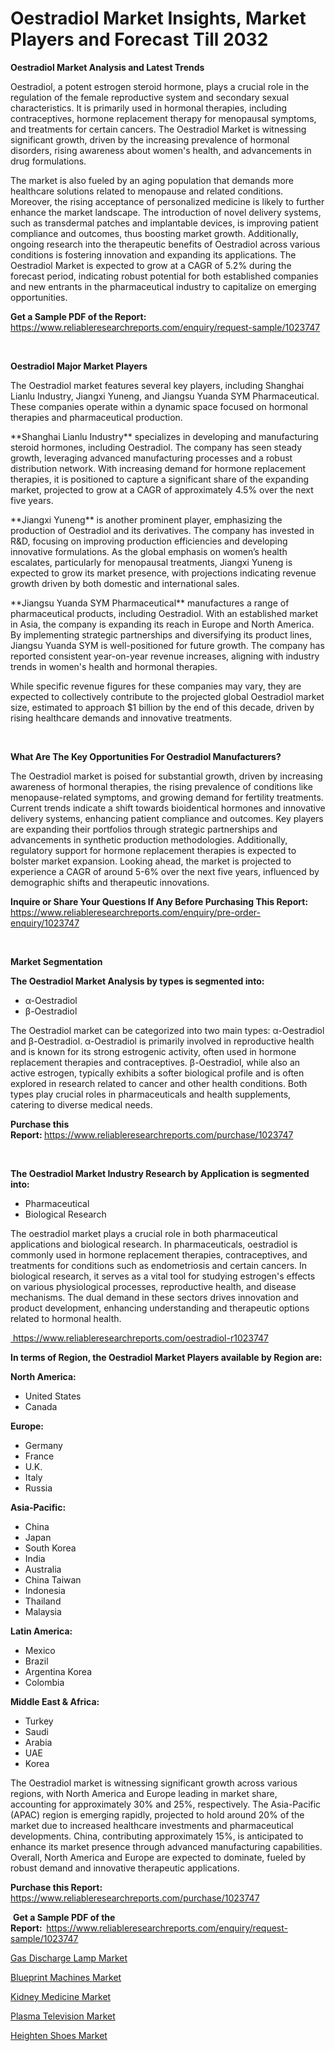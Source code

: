 <p><h1>Oestradiol Market Insights, Market Players and Forecast Till 2032</h1></p><p><strong>Oestradiol Market Analysis and Latest Trends</strong></p>
<p><p>Oestradiol, a potent estrogen steroid hormone, plays a crucial role in the regulation of the female reproductive system and secondary sexual characteristics. It is primarily used in hormonal therapies, including contraceptives, hormone replacement therapy for menopausal symptoms, and treatments for certain cancers. The Oestradiol Market is witnessing significant growth, driven by the increasing prevalence of hormonal disorders, rising awareness about women's health, and advancements in drug formulations. </p><p>The market is also fueled by an aging population that demands more healthcare solutions related to menopause and related conditions. Moreover, the rising acceptance of personalized medicine is likely to further enhance the market landscape. The introduction of novel delivery systems, such as transdermal patches and implantable devices, is improving patient compliance and outcomes, thus boosting market growth. Additionally, ongoing research into the therapeutic benefits of Oestradiol across various conditions is fostering innovation and expanding its applications. The Oestradiol Market is expected to grow at a CAGR of 5.2% during the forecast period, indicating robust potential for both established companies and new entrants in the pharmaceutical industry to capitalize on emerging opportunities.</p></p>
<p><strong>Get a Sample PDF of the Report:&nbsp;</strong> <a href="https://www.reliableresearchreports.com/enquiry/request-sample/1023747?utm_campaign=34&utm_medium=2&utm_source=Github&utm_content=ia&utm_term=05032025&utm_id=oestradiol">https://www.reliableresearchreports.com/enquiry/request-sample/1023747</a></p>
<p>&nbsp;</p>
<p><strong>Oestradiol Major Market Players</strong></p>
<p><p>The Oestradiol market features several key players, including Shanghai Lianlu Industry, Jiangxi Yuneng, and Jiangsu Yuanda SYM Pharmaceutical. These companies operate within a dynamic space focused on hormonal therapies and pharmaceutical production.</p><p>**Shanghai Lianlu Industry** specializes in developing and manufacturing steroid hormones, including Oestradiol. The company has seen steady growth, leveraging advanced manufacturing processes and a robust distribution network. With increasing demand for hormone replacement therapies, it is positioned to capture a significant share of the expanding market, projected to grow at a CAGR of approximately 4.5% over the next five years.</p><p>**Jiangxi Yuneng** is another prominent player, emphasizing the production of Oestradiol and its derivatives. The company has invested in R&D, focusing on improving production efficiencies and developing innovative formulations. As the global emphasis on women’s health escalates, particularly for menopausal treatments, Jiangxi Yuneng is expected to grow its market presence, with projections indicating revenue growth driven by both domestic and international sales.</p><p>**Jiangsu Yuanda SYM Pharmaceutical** manufactures a range of pharmaceutical products, including Oestradiol. With an established market in Asia, the company is expanding its reach in Europe and North America. By implementing strategic partnerships and diversifying its product lines, Jiangsu Yuanda SYM is well-positioned for future growth. The company has reported consistent year-on-year revenue increases, aligning with industry trends in women's health and hormonal therapies.</p><p>While specific revenue figures for these companies may vary, they are expected to collectively contribute to the projected global Oestradiol market size, estimated to approach $1 billion by the end of this decade, driven by rising healthcare demands and innovative treatments.</p></p>
<p>&nbsp;</p>
<p><strong>What Are The Key Opportunities For Oestradiol Manufacturers?</strong></p>
<p><p>The Oestradiol market is poised for substantial growth, driven by increasing awareness of hormonal therapies, the rising prevalence of conditions like menopause-related symptoms, and growing demand for fertility treatments. Current trends indicate a shift towards bioidentical hormones and innovative delivery systems, enhancing patient compliance and outcomes. Key players are expanding their portfolios through strategic partnerships and advancements in synthetic production methodologies. Additionally, regulatory support for hormone replacement therapies is expected to bolster market expansion. Looking ahead, the market is projected to experience a CAGR of around 5-6% over the next five years, influenced by demographic shifts and therapeutic innovations.</p></p>
<p><strong>Inquire or Share Your Questions If Any Before Purchasing This Report:</strong> <a href="https://www.reliableresearchreports.com/enquiry/pre-order-enquiry/1023747?utm_campaign=34&utm_medium=2&utm_source=Github&utm_content=ia&utm_term=05032025&utm_id=oestradiol">https://www.reliableresearchreports.com/enquiry/pre-order-enquiry/1023747</a></p>
<p>&nbsp;</p>
<p><strong>Market Segmentation</strong></p>
<p><strong>The Oestradiol Market Analysis by types is segmented into:</strong></p>
<p><ul><li>α-Oestradiol</li><li>β-Oestradiol</li></ul></p>
<p><p>The Oestradiol market can be categorized into two main types: α-Oestradiol and β-Oestradiol. α-Oestradiol is primarily involved in reproductive health and is known for its strong estrogenic activity, often used in hormone replacement therapies and contraceptives. β-Oestradiol, while also an active estrogen, typically exhibits a softer biological profile and is often explored in research related to cancer and other health conditions. Both types play crucial roles in pharmaceuticals and health supplements, catering to diverse medical needs.</p></p>
<p><strong>Purchase this Report:&nbsp;</strong><a href="https://www.reliableresearchreports.com/purchase/1023747?utm_campaign=34&utm_medium=2&utm_source=Github&utm_content=ia&utm_term=05032025&utm_id=oestradiol">https://www.reliableresearchreports.com/purchase/1023747</a></p>
<p>&nbsp;</p>
<p><strong>The Oestradiol Market Industry Research by Application is segmented into:</strong></p>
<p><ul><li>Pharmaceutical</li><li>Biological Research</li></ul></p>
<p><p>The oestradiol market plays a crucial role in both pharmaceutical applications and biological research. In pharmaceuticals, oestradiol is commonly used in hormone replacement therapies, contraceptives, and treatments for conditions such as endometriosis and certain cancers. In biological research, it serves as a vital tool for studying estrogen's effects on various physiological processes, reproductive health, and disease mechanisms. The dual demand in these sectors drives innovation and product development, enhancing understanding and therapeutic options related to hormonal health.</p></p>
<p><a href="https://www.reliableresearchreports.com/oestradiol-r1023747?utm_campaign=34&utm_medium=2&utm_source=Github&utm_content=ia&utm_term=05032025&utm_id=oestradiol">&nbsp;https://www.reliableresearchreports.com/oestradiol-r1023747</a></p>
<p><strong>In terms of Region, the Oestradiol Market Players available by Region are:</strong></p>
<p>
    <p> <strong> North America: </strong>
        <ul>
            <li>United States</li>
            <li>Canada</li>
        </ul>
        </p> 
    <p> <strong> Europe: </strong>
        <ul>
            <li>Germany</li>
            <li>France</li>
            <li>U.K.</li>
            <li>Italy</li>
            <li>Russia</li>
        </ul>
        </p> 
    <p> <strong> Asia-Pacific: </strong>
        <ul>
            <li>China</li>
            <li>Japan</li>
            <li>South Korea</li>
            <li>India</li>
            <li>Australia</li>
            <li>China Taiwan</li>
            <li>Indonesia</li>
            <li>Thailand</li>
            <li>Malaysia</li>
        </ul>
        </p> 
    <p> <strong> Latin America: </strong>
        <ul>
            <li>Mexico</li>
            <li>Brazil</li>
            <li>Argentina Korea</li>
            <li>Colombia</li>
        </ul>
        </p> 
    <p> <strong> Middle East & Africa: </strong>
        <ul>
            <li>Turkey</li>
            <li>Saudi</li>
            <li>Arabia</li>
            <li>UAE</li>
            <li>Korea</li>
        </ul>
    </p>
    </p>
<p><p>The Oestradiol market is witnessing significant growth across various regions, with North America and Europe leading in market share, accounting for approximately 30% and 25%, respectively. The Asia-Pacific (APAC) region is emerging rapidly, projected to hold around 20% of the market due to increased healthcare investments and pharmaceutical developments. China, contributing approximately 15%, is anticipated to enhance its market presence through advanced manufacturing capabilities. Overall, North America and Europe are expected to dominate, fueled by robust demand and innovative therapeutic applications.</p></p>
<p><strong>Purchase this Report: </strong><a href="https://www.reliableresearchreports.com/purchase/1023747?utm_campaign=34&utm_medium=2&utm_source=Github&utm_content=ia&utm_term=05032025&utm_id=oestradiol">https://www.reliableresearchreports.com/purchase/1023747</a></p>
<p>&nbsp;<strong>Get a Sample PDF of the Report:&nbsp;&nbsp;</strong><a href="https://www.reliableresearchreports.com/enquiry/request-sample/1023747?utm_campaign=34&utm_medium=2&utm_source=Github&utm_content=ia&utm_term=05032025&utm_id=oestradiol">https://www.reliableresearchreports.com/enquiry/request-sample/1023747</a></p>
<p><strong></strong></p>
<p><p><a href="https://github.com/pomasifilo/Market-Research-Report-List-1/blob/main/gas-discharge-lamp-market.md?utm_campaign=34&utm_medium=2&utm_source=Github&utm_content=ia&utm_term=05032025&utm_id=oestradiol">Gas Discharge Lamp Market</a></p><p><a href="https://github.com/mateyappiazo/Market-Research-Report-List-1/blob/main/blueprint-machines-market.md?utm_campaign=34&utm_medium=2&utm_source=Github&utm_content=ia&utm_term=05032025&utm_id=oestradiol">Blueprint Machines Market</a></p><p><a href="https://github.com/signallaikun/Market-Research-Report-List-1/blob/main/kidney-medicine-market.md?utm_campaign=34&utm_medium=2&utm_source=Github&utm_content=ia&utm_term=05032025&utm_id=oestradiol">Kidney Medicine Market</a></p><p><a href="https://github.com/nontoengolo/Market-Research-Report-List-1/blob/main/plasma-television-market.md?utm_campaign=34&utm_medium=2&utm_source=Github&utm_content=ia&utm_term=05032025&utm_id=oestradiol">Plasma Television Market</a></p><p><a href="https://github.com/shefikagbons/Market-Research-Report-List-1/blob/main/heighten-shoes-market.md?utm_campaign=34&utm_medium=2&utm_source=Github&utm_content=ia&utm_term=05032025&utm_id=oestradiol">Heighten Shoes Market</a></p></p>